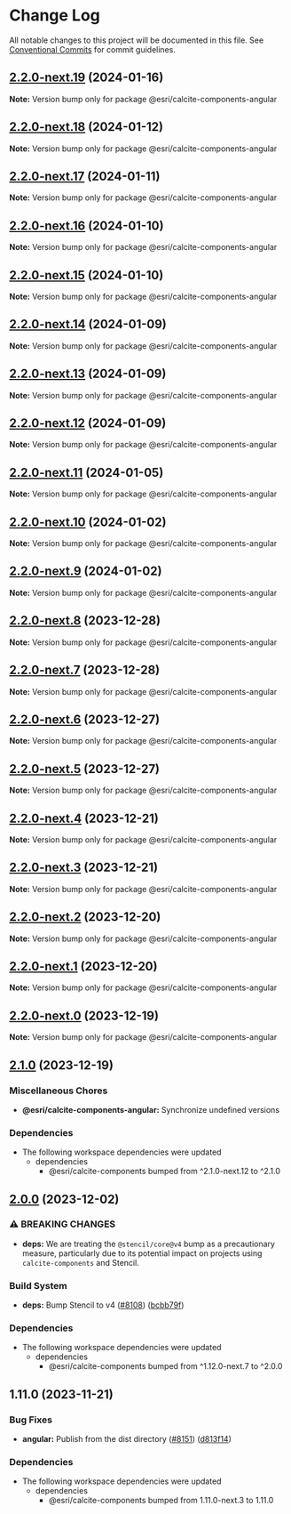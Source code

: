 # Change Log

All notable changes to this project will be documented in this file.
See [Conventional Commits](https://conventionalcommits.org) for commit guidelines.

## [2.2.0-next.19](https://github.com/Esri/calcite-design-system/compare/@esri/calcite-components-angular@2.2.0-next.18...@esri/calcite-components-angular@2.2.0-next.19) (2024-01-16)

**Note:** Version bump only for package @esri/calcite-components-angular

## [2.2.0-next.18](https://github.com/Esri/calcite-design-system/compare/@esri/calcite-components-angular@2.2.0-next.17...@esri/calcite-components-angular@2.2.0-next.18) (2024-01-12)

**Note:** Version bump only for package @esri/calcite-components-angular

## [2.2.0-next.17](https://github.com/Esri/calcite-design-system/compare/@esri/calcite-components-angular@2.2.0-next.16...@esri/calcite-components-angular@2.2.0-next.17) (2024-01-11)

**Note:** Version bump only for package @esri/calcite-components-angular

## [2.2.0-next.16](https://github.com/Esri/calcite-design-system/compare/@esri/calcite-components-angular@2.2.0-next.15...@esri/calcite-components-angular@2.2.0-next.16) (2024-01-10)

**Note:** Version bump only for package @esri/calcite-components-angular

## [2.2.0-next.15](https://github.com/Esri/calcite-design-system/compare/@esri/calcite-components-angular@2.2.0-next.14...@esri/calcite-components-angular@2.2.0-next.15) (2024-01-10)

**Note:** Version bump only for package @esri/calcite-components-angular

## [2.2.0-next.14](https://github.com/Esri/calcite-design-system/compare/@esri/calcite-components-angular@2.2.0-next.13...@esri/calcite-components-angular@2.2.0-next.14) (2024-01-09)

**Note:** Version bump only for package @esri/calcite-components-angular

## [2.2.0-next.13](https://github.com/Esri/calcite-design-system/compare/@esri/calcite-components-angular@2.2.0-next.12...@esri/calcite-components-angular@2.2.0-next.13) (2024-01-09)

**Note:** Version bump only for package @esri/calcite-components-angular

## [2.2.0-next.12](https://github.com/Esri/calcite-design-system/compare/@esri/calcite-components-angular@2.2.0-next.11...@esri/calcite-components-angular@2.2.0-next.12) (2024-01-09)

**Note:** Version bump only for package @esri/calcite-components-angular

## [2.2.0-next.11](https://github.com/Esri/calcite-design-system/compare/@esri/calcite-components-angular@2.2.0-next.10...@esri/calcite-components-angular@2.2.0-next.11) (2024-01-05)

**Note:** Version bump only for package @esri/calcite-components-angular

## [2.2.0-next.10](https://github.com/Esri/calcite-design-system/compare/@esri/calcite-components-angular@2.2.0-next.9...@esri/calcite-components-angular@2.2.0-next.10) (2024-01-02)

**Note:** Version bump only for package @esri/calcite-components-angular

## [2.2.0-next.9](https://github.com/Esri/calcite-design-system/compare/@esri/calcite-components-angular@2.2.0-next.8...@esri/calcite-components-angular@2.2.0-next.9) (2024-01-02)

**Note:** Version bump only for package @esri/calcite-components-angular

## [2.2.0-next.8](https://github.com/Esri/calcite-design-system/compare/@esri/calcite-components-angular@2.2.0-next.7...@esri/calcite-components-angular@2.2.0-next.8) (2023-12-28)

**Note:** Version bump only for package @esri/calcite-components-angular

## [2.2.0-next.7](https://github.com/Esri/calcite-design-system/compare/@esri/calcite-components-angular@2.2.0-next.6...@esri/calcite-components-angular@2.2.0-next.7) (2023-12-28)

**Note:** Version bump only for package @esri/calcite-components-angular

## [2.2.0-next.6](https://github.com/Esri/calcite-design-system/compare/@esri/calcite-components-angular@2.2.0-next.5...@esri/calcite-components-angular@2.2.0-next.6) (2023-12-27)

**Note:** Version bump only for package @esri/calcite-components-angular

## [2.2.0-next.5](https://github.com/Esri/calcite-design-system/compare/@esri/calcite-components-angular@2.2.0-next.4...@esri/calcite-components-angular@2.2.0-next.5) (2023-12-27)

**Note:** Version bump only for package @esri/calcite-components-angular

## [2.2.0-next.4](https://github.com/Esri/calcite-design-system/compare/@esri/calcite-components-angular@2.2.0-next.3...@esri/calcite-components-angular@2.2.0-next.4) (2023-12-21)

**Note:** Version bump only for package @esri/calcite-components-angular

## [2.2.0-next.3](https://github.com/Esri/calcite-design-system/compare/@esri/calcite-components-angular@2.2.0-next.2...@esri/calcite-components-angular@2.2.0-next.3) (2023-12-21)

**Note:** Version bump only for package @esri/calcite-components-angular

## [2.2.0-next.2](https://github.com/Esri/calcite-design-system/compare/@esri/calcite-components-angular@2.2.0-next.1...@esri/calcite-components-angular@2.2.0-next.2) (2023-12-20)

**Note:** Version bump only for package @esri/calcite-components-angular

## [2.2.0-next.1](https://github.com/Esri/calcite-design-system/compare/@esri/calcite-components-angular@2.2.0-next.0...@esri/calcite-components-angular@2.2.0-next.1) (2023-12-20)

**Note:** Version bump only for package @esri/calcite-components-angular

## [2.2.0-next.0](https://github.com/Esri/calcite-design-system/compare/@esri/calcite-components-angular@2.1.0...@esri/calcite-components-angular@2.2.0-next.0) (2023-12-19)

**Note:** Version bump only for package @esri/calcite-components-angular

## [2.1.0](https://github.com/Esri/calcite-design-system/compare/@esri/calcite-components-angular@2.0.0...@esri/calcite-components-angular@2.1.0) (2023-12-19)

### Miscellaneous Chores

- **@esri/calcite-components-angular:** Synchronize undefined versions

### Dependencies

- The following workspace dependencies were updated
  - dependencies
    - @esri/calcite-components bumped from ^2.1.0-next.12 to ^2.1.0

## [2.0.0](https://github.com/Esri/calcite-design-system/compare/@esri/calcite-components-angular@1.11.0...@esri/calcite-components-angular@2.0.0) (2023-12-02)

### ⚠ BREAKING CHANGES

- **deps:** We are treating the `@stencil/core@v4` bump as a precautionary measure, particularly due to its potential impact on projects using `calcite-components` and Stencil.

### Build System

- **deps:** Bump Stencil to v4 ([#8108](https://github.com/Esri/calcite-design-system/issues/8108)) ([bcbb79f](https://github.com/Esri/calcite-design-system/commit/bcbb79f8c925d505bb4ee5e6a54861c5f6bb88b9))

### Dependencies

- The following workspace dependencies were updated
  - dependencies
    - @esri/calcite-components bumped from ^1.12.0-next.7 to ^2.0.0

## 1.11.0 (2023-11-21)

### Bug Fixes

- **angular:** Publish from the dist directory ([#8151](https://github.com/Esri/calcite-design-system/issues/8151)) ([d813f14](https://github.com/Esri/calcite-design-system/commit/d813f14c3c2fc7b765ccf27166f31201d91f2ac5))

### Dependencies

- The following workspace dependencies were updated
  - dependencies
    - @esri/calcite-components bumped from 1.11.0-next.3 to 1.11.0
